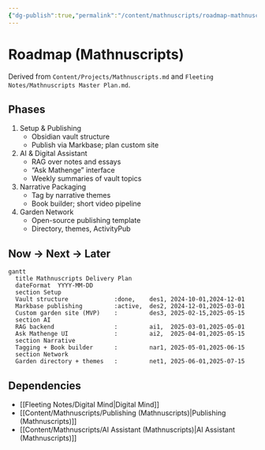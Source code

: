 ```yaml
---
{"dg-publish":true,"permalink":"/content/mathnuscripts/roadmap-mathnuscripts/","noteIcon":"2"}
---
```


# Roadmap (Mathnuscripts)

Derived from `Content/Projects/Mathnuscripts.md` and `Fleeting Notes/Mathnuscripts Master Plan.md`.

## Phases
1. Setup & Publishing
   - Obsidian vault structure
   - Publish via Markbase; plan custom site
2. AI & Digital Assistant
   - RAG over notes and essays
   - “Ask Mathenge” interface
   - Weekly summaries of vault topics
3. Narrative Packaging
   - Tag by narrative themes
   - Book builder; short video pipeline
4. Garden Network
   - Open-source publishing template
   - Directory, themes, ActivityPub

## Now → Next → Later

```mermaid
gantt
  title Mathnuscripts Delivery Plan
  dateFormat  YYYY-MM-DD
  section Setup
  Vault structure             :done,    des1, 2024-10-01,2024-12-01
  Markbase publishing         :active,  des2, 2024-12-01,2025-03-01
  Custom garden site (MVP)    :         des3, 2025-02-15,2025-05-15
  section AI
  RAG backend                 :         ai1,  2025-03-01,2025-05-01
  Ask Mathenge UI             :         ai2,  2025-04-01,2025-05-15
  section Narrative
  Tagging + Book builder      :         nar1, 2025-05-01,2025-06-15
  section Network
  Garden directory + themes   :         net1, 2025-06-01,2025-07-15
```

## Dependencies
- [[Fleeting Notes/Digital Mind\|Digital Mind]]
- [[Content/Mathnuscripts/Publishing (Mathnuscripts)\|Publishing (Mathnuscripts)]]
- [[Content/Mathnuscripts/AI Assistant (Mathnuscripts)\|AI Assistant (Mathnuscripts)]]


